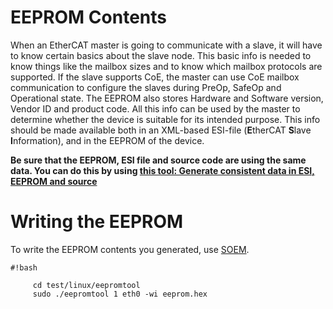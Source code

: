 # EEPROM Contents #
When an EtherCAT master is going to communicate with a slave, it will have to know certain basics about the slave node. This basic info is needed to know things like the mailbox sizes and to know which mailbox protocols are supported. If the slave supports CoE, the master can use CoE mailbox communication to configure the slaves during PreOp, SafeOp and Operational state.
The EEPROM also stores Hardware and Software version, Vendor ID and product code. All this info can be used by the master to determine whether the device is suitable for its intended purpose.
This info should be made available both in an XML-based ESI-file (**E**therCAT **S**lave **I**nformation), and in the EEPROM of the device. 


**Be sure that the EEPROM, ESI file and source code are using the same data. You can do this by using [this tool: Generate consistent data in ESI, EEPROM and source](https://bravoembedded.bitbucket.io/EEPROM_generator.html)**

# Writing the EEPROM
To write the EEPROM contents you generated, use [SOEM][SOEM]. 

```
#!bash

     cd test/linux/eepromtool
     sudo ./eepromtool 1 eth0 -wi eeprom.hex
```

[SOEM]:http://openethercatsociety.github.io/